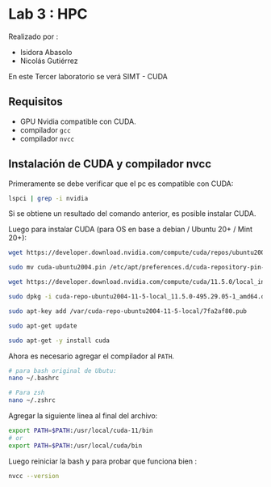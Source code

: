 # Lab 3 : HPC

Realizado por : 
- Isidora Abasolo
- Nicolás Gutiérrez


En este Tercer laboratorio se verá SIMT - CUDA

## Requisitos

- GPU Nvidia compatible con CUDA.
- compilador `gcc`
- compilador `nvcc`

## Instalación de CUDA y compilador nvcc

Primeramente se debe verificar que el pc es compatible con CUDA:
```sh
lspci | grep -i nvidia
```
Si se obtiene un resultado del comando anterior, es posible instalar CUDA.

Luego para instalar CUDA (para OS en base a debian / Ubuntu 20+ / Mint 20+):
```sh
wget https://developer.download.nvidia.com/compute/cuda/repos/ubuntu2004/x86_64/cuda-ubuntu2004.pin

sudo mv cuda-ubuntu2004.pin /etc/apt/preferences.d/cuda-repository-pin-600

wget https://developer.download.nvidia.com/compute/cuda/11.5.0/local_installers/cuda-repo-ubuntu2004-11-5-local_11.5.0-495.29.05-1_amd64.deb

sudo dpkg -i cuda-repo-ubuntu2004-11-5-local_11.5.0-495.29.05-1_amd64.deb

sudo apt-key add /var/cuda-repo-ubuntu2004-11-5-local/7fa2af80.pub

sudo apt-get update

sudo apt-get -y install cuda

```

Ahora es necesario agregar el compilador al `PATH`.



```sh
# para bash original de Ubutu:
nano ~/.bashrc

# Para zsh
nano ~/.zshrc
```

Agregar la siguiente linea al final del archivo:
```sh
export PATH=$PATH:/usr/local/cuda-11/bin
# or 
export PATH=$PATH:/usr/local/cuda/bin
```

Luego reiniciar la bash y para probar que funciona bien : 

```sh
nvcc --version
```
